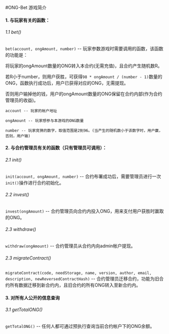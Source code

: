 #ONG-Bet 游戏简介
#### 1. 与玩家有关的函数：
###### 1.1 bet()
```bet(account, ongAmount, number)``` -- 玩家参数游戏时需要调用的函数，该函数的功能是：

将玩家的ongAmount数量的ONG转入本合约(无需充值)，且合约产生随机数R。

若R小于number，则用户获胜，可获得```98 * ongAmount / (number - 1)```数量的ONG，函数执行成功后，用户已获得对应的ONG，无需提现。

否则用户输掉他的钱，用户的ongAmount数量的ONG保留在合约内部(作为合约管理员的收益)。

```angular2html
account -- 玩家的帐户地址

ongAmount -- 玩家想参与本游戏的ONG数量

number -- 玩家竞猜的数字，取值范围是2到96。(当产生的随机数小于该数字时，用户赢，否则，用户输) 

```

#### 2. 与合约管理员有关的函数（只有管理员可调用）：
###### 2.1 init()
```init(account, ongAmount, number)``` -- 合约布署成功后，需要管理员进行一次```init()```操作进行合约初始化。

###### 2.2 invest()

```invest(ongAmount)``` -- 合约管理员向合约内投入ONG，用来支付用户获胜时赢取的ONG。

###### 2.3 withdraw()

```withdraw(ongAmount)``` -- 合约管理员从合约内向admin帐户提现。

###### 2.3 migrateContract()

```migrateContract(code, needStorage, name, version, author, email, description, newReversedContractHash)``` -- 合约管理员迁移合约，功能为旧合约所有数据迁移到新合约内，且旧合约的所有ONG转入至新合约内。



#### 3. 对所有人公开的信息查询
###### 3.1 getTotalONG()
```getTotalONG()``` -- 任何人都可通过预执行查询当前合约帐户下的ONG余额。
